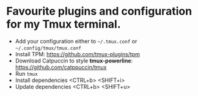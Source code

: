 # Favourite plugins and configuration for my Tmux terminal.

- Add your configuration either to `~/.tmux.conf` or `~/.config/tmux/tmux.conf`
- Install TPM: https://github.com/tmux-plugins/tpm
- Download Catpuccin to style **tmux-powerline**: https://github.com/catppuccin/tmux
- Run `tmux`
- Install dependencies <CTRL+b> <SHIFT+i>
- Update dependencies <CTRL+b> <SHIFT+u>
